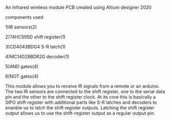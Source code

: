 An Infrared wireless module PCB created using Altium designer 2020

components used

1)IR sensors(2)

2)74HC595D shift register(1)

3)CD4043BDG4 S-R latch(1)

4)MC14028BDR2G decoder(1)

5)AND gates(4)

6)NOT gates(4)

This module allows you to receive IR signals from a remote or an arduino.
The two IR sensors are connected to the shift register, one to the serial data pin and the other to the shift register clock. At its core this is basically
a SIPO shift register with additional parts like S-R latches and decoders to enanble us to latch the shift register outputs. Latching the shift register output allows
us to use the shift-register output as a regular output pin.

